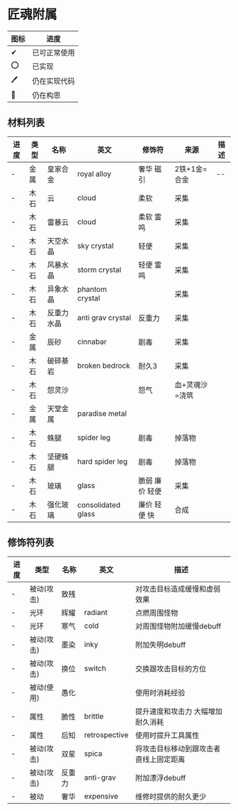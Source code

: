 # 匠魂附属

图标|进度
-|-
✔|已可正常使用
⭕|已实现
🖊|仍在实现代码
📕|仍在构思

## 材料列表

进度|类型|名称|英文|修饰符|来源|描述
-|-|-|-|-|-|-
-|金属|皇家合金|royal alloy|奢华 磁引|2铁+1金=合金|--
-|木石|云|cloud|柔软|采集
-|木石|雷暴云|cloud|柔软 雷鸣|采集
-|木石|天空水晶|sky crystal|轻便|采集
-|木石|风暴水晶|storm crystal|轻便 雷鸣|采集
-|木石|异象水晶|phantom crystal||采集
-|木石|反重力水晶|anti grav crystal|反重力|采集
-|金属|辰砂|cinnabar|剧毒|采集
-|木石|破碎基岩|broken bedrock|耐久3|采集
-|木石|怨灵沙||怨气|血+灵魂沙=浇筑
-|金属|天堂金属|paradise metal|
-|木石|蛛腿|spider leg|剧毒|掉落物
-|木石|坚硬蛛腿|hard spider leg|剧毒|掉落物
-|木石|玻璃|glass|脆弱 廉价 轻便|采集
-|木石|强化玻璃|consolidated glass|廉价 轻便 快|合成

## 修饰符列表

进度|类型|名称|英文|描述
-|-|-|-|-
-|被动(攻击)|致残||对攻击目标造成缓慢和虚弱效果
-|光环|辉耀|radiant|点燃周围怪物
-|光环|寒气|cold|对周围怪物附加缓慢debuff
-|被动(攻击)|墨染|inky|附加失明debuff
-|被动(攻击)|换位|switch|交换跟攻击目标的方位
-|被动(使用)|愚化||使用时消耗经验
-|属性|脆性|brittle|提升速度和攻击力 大幅增加耐久消耗
-|属性|后知|retrospective|使用时提升工具属性
-|被动(攻击)|双星|spica|将攻击目标移动到跟攻击者直线上固定距离
-|被动(攻击)|反重力|anti-grav|附加漂浮debuff
-|被动|奢华|expensive|维修时提供的耐久更少
